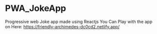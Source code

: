 # PWA_JokeApp
Progressive web Joke app made using Reactjs
You Can Play with the app on Here: https://friendly-archimedes-dc0cd2.netlify.app/
